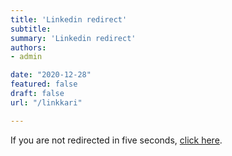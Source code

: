 ```yaml
---
title: 'Linkedin redirect'
subtitle:
summary: 'Linkedin redirect'
authors:
- admin

date: "2020-12-28"
featured: false
draft: false
url: "/linkkari"

---
```

  <meta http-equiv="refresh" content="1; URL=https://www.linkedin.com/in/lamtonylam/" />



  <p>If you are not redirected in five seconds, <a href="https://www.linkedin.com/in/lamtonylam/">click here</a>.</p>

